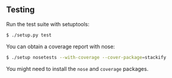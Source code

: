 ## Testing
Run the test suite with setuptools:
```bash
$ ./setup.py test
```

You can obtain a coverage report with nose:
```bash
$ ./setup nosetests --with-coverage --cover-package=stackify
```
You might need to install the `nose` and `coverage` packages.
